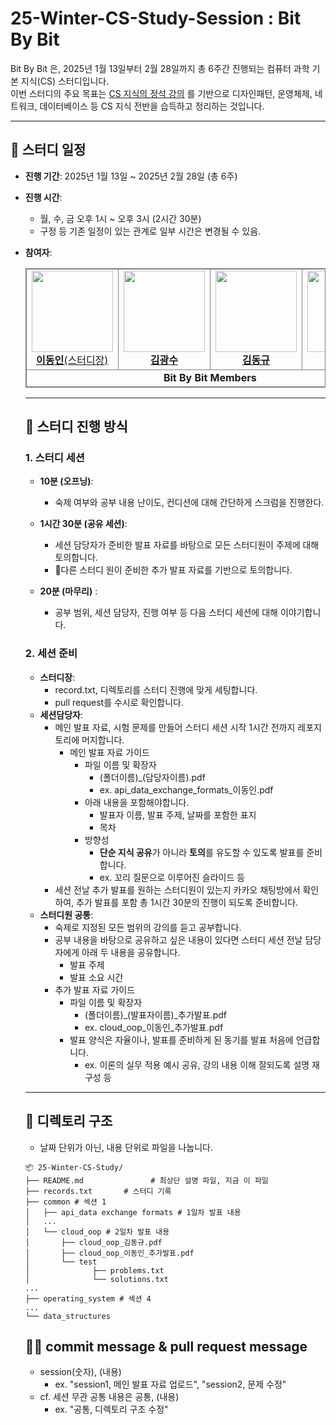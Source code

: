 # 25-Winter-CS-Study-Session : Bit By Bit

Bit By Bit 은,
2025년 1월 13일부터 2월 28일까지 총 6주간 진행되는 컴퓨터 과학 기본 지식(CS) 스터디입니다.  
이번 스터디의 주요 목표는 [CS 지식의 정석 강의](https://www.inflearn.com/course/%EA%B0%9C%EB%B0%9C%EC%9E%90-%EB%A9%B4%EC%A0%91-cs-%ED%8A%B9%EA%B0%95) 를 기반으로 디자인패턴, 운영체제, 네트워크, 데이터베이스 등 CS 지식 전반을 습득하고 정리하는 것입니다.

---

## 📅 스터디 일정

- **진행 기간**: 2025년 1월 13일 ~ 2025년 2월 28일 (총 6주)
- **진행 시간**: 
  - 월, 수, 금 오후 1시 ~ 오후 3시 (2시간 30분)
  - 구정 등 기존 일정이 있는 관계로 일부 시간은 변경될 수 있음.
- **참여자**:
  <table style="border: 0.5px solid gray; width: 100%; border-collapse: collapse; text-align: center;">
  <tr>
    <td style="border: 0.5px solid gray;">
      <a href="https://github.com/donginLee">
        <img src="https://avatars.githubusercontent.com/donginLee" width="130px;" alt="">
        <br><b>이동인</b>(스터디장)
      </a>
    </td>
    <td style="border: 0.5px solid gray;">
      <a href="https://github.com/kimgs888">
        <img src="https://avatars.githubusercontent.com/kimgs888" width="130px;" alt="">
        <br><b>김광수</b>
      </a>
              <td style="border: 0.5px solid gray;">
      <a href="https://github.com/johnkdk609">
        <img src="https://avatars.githubusercontent.com/johnkdk609" width="130px;" alt="">
        <br><b>김동규</b>
      </a>
    </td>
    </td>
        <td style="border: 0.5px solid gray;">
      <a href="https://github.com/snow9802">
        <img src="https://avatars.githubusercontent.com/snow9802" width="130px;" alt="">
        <br><b>박설진</b>
      </a>
    </td>
    
  </tr>
  <tr>
    <td colspan="4" style="border: 0.5px solid gray;"><b>Bit By Bit Members</b></td>
  </tr>
</table>


---

## 📝 스터디 진행 방식

### 1. 스터디 세션
- **10분 (오프닝)**:
  - 숙제 여부와 공부 내용 난이도, 컨디션에 대해 간단하게 스크럼을 진행한다.
    
- **1시간 30분 (공유 세션)**:
  - 세션 담당자가 준비한 발표 자료를 바탕으로 모든 스터디원이 주제에 대해 토의합니다.  
  - 다른 스터디 원이 준비한 추가 발표 자료를 기반으로 토의합니다.
    
- **20분 (마무리)** :
  - 공부 범위, 세션 담당자, 진행 여부 등 다음 스터디 세션에 대해 이야기합니다.   
  
### 2. 세션 준비
- **스터디장**:
  - record.txt, 디렉토리를 스터디 진행에 맞게 세팅합니다.
  - pull request를 수시로 확인합니다.
- **세션담당자**:  
  - 메인 발표 자료, 시험 문제를 만들어 스터디 세션 시작 1시간 전까지 레포지토리에 머지합니다.
    - 메인 발표 자료 가이드
      - 파일 이름 및 확장자
        - (폴더이름)_(담당자이름).pdf
        - ex. api_data_exchange_formats_이동인.pdf
      - 아래 내용을 포함해야합니다.
        - 발표자 이름, 발표 주제, 날짜를 포함한 표지
        - 목차
      - 방향성
        - **단순 지식 공유**가 아니라 **토의**를 유도할 수 있도록 발표를 준비합니다.
        - ex. 꼬리 질문으로 이루어진 슬라이드 등
  - 세션 전날 추가 발표를 원하는 스터디원이 있는지 카카오 채팅방에서 확인하여, 추가 발표를 포함 총 1시간 30분의 진행이 되도록 준비합니다.
- **스터디원 공통**:
  - 숙제로 지정된 모든 범위의 강의를 듣고 공부합니다.
  - 공부 내용을 바탕으로 공유하고 싶은 내용이 있다면 스터디 세션 전날 담당자에게 아래 두 내용을 공유합니다.
    - 발표 주제
    - 발표 소요 시간
  - 추가 발표 자료 가이드
     - 파일 이름 및 확장자
        - (폴더이름)_(발표자이름)_추가발표.pdf
        - ex. cloud_oop_이동인_추가발표.pdf
      - 발표 양식은 자율이나, 발표를 준비하게 된 동기를 발표 처음에 언급합니다.
        - ex. 이론의 실무 적용 예시 공유, 강의 내용 이해 잘되도록 설명 재구성 등

---


## 📂 디렉토리 구조

- 날짜 단위가 아닌, 내용 단위로 파일을 나눕니다.

```plaintext
📦 25-Winter-CS-Study/
├── README.md               # 최상단 설명 파일, 지금 이 파일
├── records.txt       # 스터디 기록
├── common # 섹션 1
│   ├── api_data exchange formats # 1일차 발표 내용
│   ...   
│   └── cloud_oop # 2일차 발표 내용
│       ├── cloud_oop_김동규.pdf
│       ├── cloud_oop_이동인_추가발표.pdf
│       └── test
│              ├── problems.txt
│              └── solutions.txt
...
├── operating_system # 섹션 4
...
└── data_structures
```

## 👨‍💻 commit message & pull request message
- session(숫자), (내용)
  - ex. "session1, 메인 발표 자료 업로드", "session2, 문제 수정" 
- cf. 세션 무관 공통 내용은 공통, (내용)
  - ex. "공통, 디렉토리 구조 수정"
